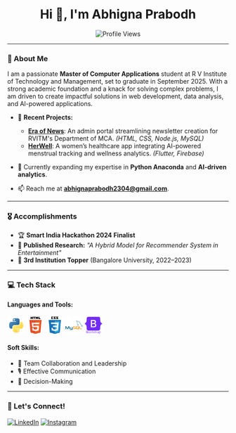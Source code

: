 <h1 align="center">Hi 👋, I'm Abhigna Prabodh</h1>
<p align="center">
  <img src="https://komarev.com/ghpvc/?username=abhignaprabodh&label=Profile%20Views&color=0e75b6&style=flat" alt="Profile Views" />
</p>

---

### 🌟 About Me
I am a passionate **Master of Computer Applications** student at R V Institute of Technology and Management, set to graduate in September 2025. With a strong academic foundation and a knack for solving complex problems, I am driven to create impactful solutions in web development, data analysis, and AI-powered applications.

- 🔭 **Recent Projects:**
  - **[Era of News](https://github.com/abhignaprabodh/era-of-news)**: An admin portal streamlining newsletter creation for RVITM's Department of MCA. *(HTML, CSS, Node.js, MySQL)*
  - **[HerWell](https://github.com/abhignaprabodh/herwell)**: A women’s healthcare app integrating AI-powered menstrual tracking and wellness analytics. *(Flutter, Firebase)*

- 🌱 Currently expanding my expertise in **Python Anaconda** and **AI-driven analytics**.
- 📫 Reach me at **[abhignaprabodh2304@gmail.com](mailto:abhignaprabodh2304@gmail.com)**.

---

### 🎖️ Accomplishments
- 🏆 **Smart India Hackathon 2024 Finalist**
- 📄 **Published Research:** *"A Hybrid Model for Recommender System in Entertainment"*
- 🥉 **3rd Institution Topper** (Bangalore University, 2022–2023)

---

### 💻 Tech Stack
#### Languages and Tools:
<p align="left">
  <img src="https://raw.githubusercontent.com/devicons/devicon/master/icons/python/python-original.svg" alt="Python" width="40" height="40"/>
  <img src="https://raw.githubusercontent.com/devicons/devicon/master/icons/html5/html5-original-wordmark.svg" alt="HTML5" width="40" height="40"/>
  <img src="https://raw.githubusercontent.com/devicons/devicon/master/icons/css3/css3-original-wordmark.svg" alt="CSS3" width="40" height="40"/>
  <img src="https://raw.githubusercontent.com/devicons/devicon/master/icons/mysql/mysql-original-wordmark.svg" alt="MySQL" width="40" height="40"/>
  <img src="https://raw.githubusercontent.com/devicons/devicon/master/icons/bootstrap/bootstrap-plain-wordmark.svg" alt="Bootstrap" width="40" height="40"/>
</p>

#### Soft Skills:
- 🤝 Team Collaboration and Leadership
- 🎙️ Effective Communication
- 🧩 Decision-Making

---

### 📢 Let's Connect!
<p align="left">
  <a href="https://linkedin.com/in/abhigna-prabodh" target="blank"><img align="center" src="https://raw.githubusercontent.com/rahuldkjain/github-profile-readme-generator/master/src/images/icons/Social/linked-in-alt.svg" alt="LinkedIn" height="30" width="40" /></a>
  <a href="https://instagram.com/abhigna_prabodh" target="blank"><img align="center" src="https://raw.githubusercontent.com/rahuldkjain/github-profile-readme-generator/master/src/images/icons/Social/instagram.svg" alt="Instagram" height="30" width="40" /></a>
</p>
